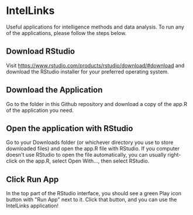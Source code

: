 # IntelLinks
Useful applications for intelligence methods and data analysis.  To run any of the applications, please follow the steps below.

## Download RStudio
Visit https://www.rstudio.com/products/rstudio/download/#download and download the RStudio installer for your preferred operating system.

## Download the Application
Go to the folder in this Github repository and download a copy of the app.R of the application you need.

## Open the application with RStudio
Go to your Downloads folder (or whichever directory you use to store downloaded files) and open the app.R file with RStudio.  If you computer doesn't use RStudio to open the file automatically, you can usually right-click on the app.R, select Open With..., then select RStudio.

## Click Run App
In the top part of the RStudio interface, you should see a green Play icon button with "Run App" next to it.  Click that button, and you can use the IntelLinks application!
